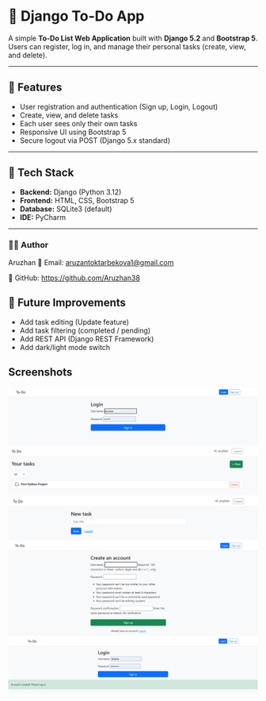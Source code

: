 # 📝 Django To-Do App

A simple **To-Do List Web Application** built with **Django 5.2** and **Bootstrap 5**.  
Users can register, log in, and manage their personal tasks (create, view, and delete).

---

## 🚀 Features
- User registration and authentication (Sign up, Login, Logout)
- Create, view, and delete tasks
- Each user sees only their own tasks
- Responsive UI using Bootstrap 5
- Secure logout via POST (Django 5.x standard)

---

## 🧠 Tech Stack
- **Backend:** Django (Python 3.12)
- **Frontend:** HTML, CSS, Bootstrap 5
- **Database:** SQLite3 (default)
- **IDE:** PyCharm

---
	
### 👩‍💻 Author

Aruzhan
📧 Email: aruzantoktarbekova1@gmail.com

💼 GitHub: https://github.com/Aruzhan38


## 🌱 Future Improvements
- Add task editing (Update feature)
- Add task filtering (completed / pending)
- Add REST API (Django REST Framework)
- Add dark/light mode switch

## Screenshots
![Login page](screenshots/login.png)
![Tasks page](screenshots/tasks.png)
![New tasks page](screenshots/new_task.png)
![SignUp page](screenshots/signup.png)
![Login2 page](screenshots/login_after_signup.png)